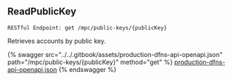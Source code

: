 
## ReadPublicKey
`RESTful Endpoint: get /mpc/public-keys/{publicKey}`

Retrieves accounts by public key.


{% swagger src="../../.gitbook/assets/production-dfns-api-openapi.json" path="/mpc/public-keys/{publicKey}" method="get" %}
[production-dfns-api-openapi.json](../../.gitbook/assets/production-dfns-api-openapi.json)
{% endswagger %}

